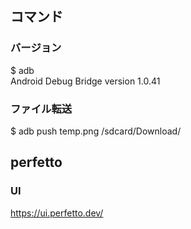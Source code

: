 ## コマンド
### バージョン
$ adb  
Android Debug Bridge version 1.0.41

### ファイル転送
$ adb push temp.png /sdcard/Download/

## perfetto
### UI
https://ui.perfetto.dev/
